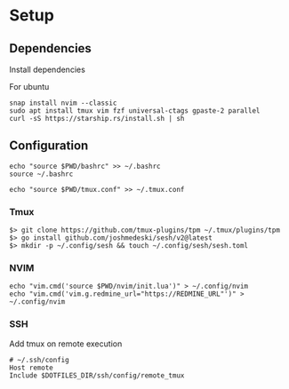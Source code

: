 # Setup

## Dependencies

Install dependencies

For ubuntu
```
snap install nvim --classic
sudo apt install tmux vim fzf universal-ctags gpaste-2 parallel
curl -sS https://starship.rs/install.sh | sh
```

## Configuration

```
echo "source $PWD/bashrc" >> ~/.bashrc
source ~/.bashrc

echo "source $PWD/tmux.conf" >> ~/.tmux.conf
```
### Tmux

```
$> git clone https://github.com/tmux-plugins/tpm ~/.tmux/plugins/tpm
$> go install github.com/joshmedeski/sesh/v2@latest
$> mkdir -p ~/.config/sesh && touch ~/.config/sesh/sesh.toml
```

### NVIM

```
echo "vim.cmd('source $PWD/nvim/init.lua')" > ~/.config/nvim
echo "vim.cmd('vim.g.redmine_url="https://REDMINE_URL"')" > ~/.config/nvim
```

### SSH

Add tmux on remote execution

```
# ~/.ssh/config
Host remote
Include $DOTFILES_DIR/ssh/config/remote_tmux
```
